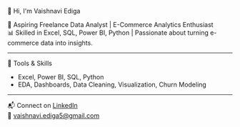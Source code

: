 👋 Hi, I'm Vaishnavi Ediga

🎯 Aspiring Freelance Data Analyst | E-Commerce Analytics Enthusiast  
📊 Skilled in Excel, SQL, Power BI, Python | Passionate about turning e-commerce data into insights.

---

 🧰 Tools & Skills
- Excel, Power BI, SQL, Python
- EDA, Dashboards, Data Cleaning, Visualization, Churn Modeling

---

📬 Connect on [LinkedIn](https://www.linkedin.com/in/vaishnavi-ediga-84348b276/)  
📧 vaishnavi.ediga5@gmail.com





